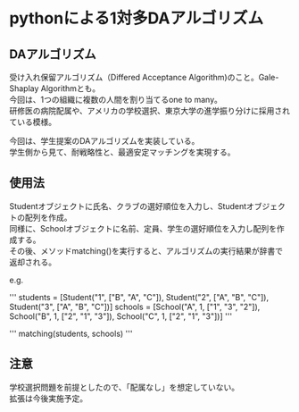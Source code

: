# pythonによる1対多DAアルゴリズム

## DAアルゴリズム
受け入れ保留アルゴリズム（Differed Acceptance Algorithm)のこと。Gale-Shaplay Algorithmとも。  
今回は、1つの組織に複数の人間を割り当てるone to many。  
研修医の病院配属や、アメリカの学校選択、東京大学の進学振り分けに採用されている模様。  

今回は、学生提案のDAアルゴリズムを実装している。  
学生側から見て、耐戦略性と、最適安定マッチングを実現する。  

## 使用法
Studentオブジェクトに氏名、クラブの選好順位を入力し、Studentオブジェクトの配列を作成。  
同様に、Schoolオブジェクトに名前、定員、学生の選好順位を入力し配列を作成する。  
その後、メソッドmatching()を実行すると、アルゴリズムの実行結果が辞書で返却される。  

e.g.  

'''
students = [Student("1", ["B", "A", "C"]), Student("2", ["A", "B", "C"]), Student("3", ["A", "B", "C"])]
schools = [School("A", 1, ["1", "3", "2"]), School("B", 1, ["2", "1", "3"]), School("C", 1, ["2", "1", "3"])]
'''

'''
matching(students, schools)
'''

## 注意
学校選択問題を前提としたので、「配属なし」を想定していない。  
拡張は今後実施予定。  

